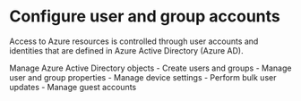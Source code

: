# Configure user and group accounts

Access to Azure resources is controlled through user accounts and identities that are defined in Azure Active Directory (Azure AD).

Manage Azure Active Directory objects
    - Create users and groups
    - Manage user and group properties
    - Manage device settings
    - Perform bulk user updates
    - Manage guest accounts